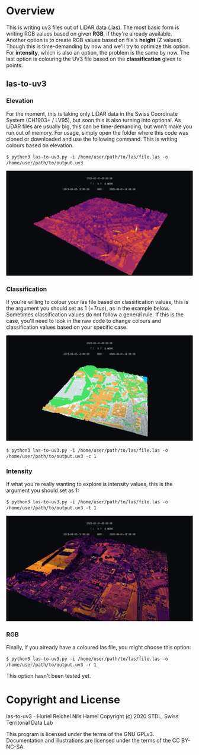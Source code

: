 # Overview

This is writing uv3 files out of LiDAR data (.las). The most basic form is writing RGB values based on given **RGB**, if they're already available. Another option is to create RGB values based on file's **height** (Z values). Though this is time-demanding by now and we'll try to optimize this option. For **intensity**, which is also an option, the problem is the same by now. The last option is colouring the UV3 file based on the **classification** given to points. 

## las-to-uv3

### Elevation

For the moment, this is taking only LiDAR data in the Swiss Coordinate System (CH1903+ / LV95), but soon this is also turning into optional. As LiDAR files are usually big, this can be time-demanding, but won't make you run out of memory. For usage, simply open the folder where this code was cloned or downloaded and use the following command. This is writing colours based on elevation.

```
$ python3 las-to-uv3.py -i /home/user/path/to/las/file.las -o /home/user/path/to/output.uv3 
```
![Image of the Eratosthene Platform with an injected LiDAR file coloured by elevation](frauenfeld_height.png)

### Classification

If you're willing to colour your las file based on classification values, this is the argument you should set as 1 (=*True*), as in the example below. Sometimes classification values do not follow a general rule. If this is the case, you'll need to look in the raw code to change colours and classification values based on your specific case.

![Image of the Eratosthene Platform with an injected LiDAR file coloured by classification](bassenges_class.png)

```
$ python3 las-to-uv3.py -i /home/user/path/to/las/file.las -o /home/user/path/to/output.uv3 -c 1
```

### Intensity

If what you're really wanting to explore is intensity values, this is the argument you should set as 1:

```
$ python3 las-to-uv3.py -i /home/user/path/to/las/file.las -o /home/user/path/to/output.uv3 -t 1
``` 

![Image of the Eratosthene Platform with an injected LiDAR file coloured by classification](bassenges_intensity.png)


### RGB

Finally, if you already have a coloured las file, you might choose this option:

```
$ python3 las-to-uv3.py -i /home/user/path/to/las/file.las -o /home/user/path/to/output.uv3 -r 1
``` 

This option hasn't been tested yet. 

# Copyright and License

las-to-uv3 - Huriel Reichel Nils Hamel
Copyright (c) 2020 STDL, Swiss Territorial Data Lab

This program is licensed under the terms of the GNU GPLv3. Documentation and illustrations are licensed under the terms of the CC BY-NC-SA.

